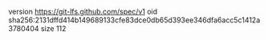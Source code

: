 version https://git-lfs.github.com/spec/v1
oid sha256:2131dffd414b149689133cfe83dce0db65d393ee346dfa6acc5c1412a3780404
size 112
